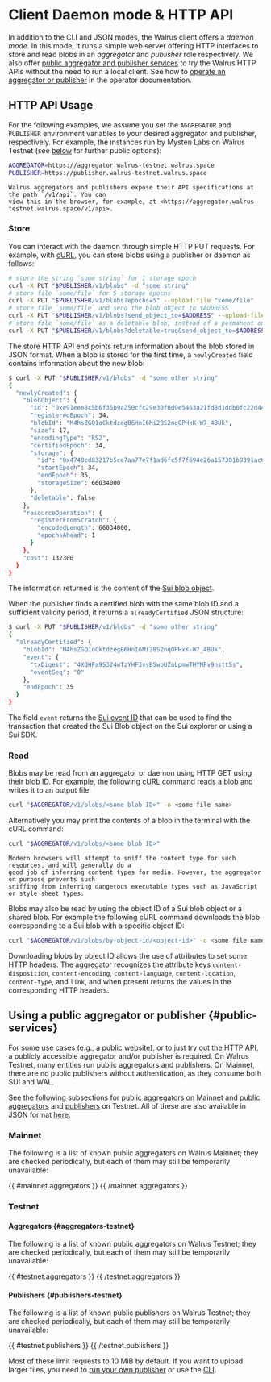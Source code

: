 # Client Daemon mode & HTTP API

In addition to the CLI and JSON modes, the Walrus client offers a *daemon mode*. In this mode, it
runs a simple web server offering HTTP interfaces to store and read blobs in an *aggregator* and
*publisher* role respectively. We also offer
[public aggregator and publisher services](#public-services) to try the Walrus HTTP APIs without
the need to run a local client. See how to
[operate an aggregator or publisher](../operator-guide/aggregator.md) in the operator documentation.

## HTTP API Usage

For the following examples, we assume you set the `AGGREGATOR` and `PUBLISHER` environment variables
to your desired aggregator and publisher, respectively. For example, the instances run by Mysten
Labs on Walrus Testnet (see [below](#public-services) for further public options):

```sh
AGGREGATOR=https://aggregator.walrus-testnet.walrus.space
PUBLISHER=https://publisher.walrus-testnet.walrus.space
```

```admonish tip title="API specification"
Walrus aggregators and publishers expose their API specifications at the path `/v1/api`. You can
view this in the browser, for example, at <https://aggregator.walrus-testnet.walrus.space/v1/api>.
```

### Store

You can interact with the daemon through simple HTTP PUT requests. For example, with
[cURL](https://curl.se), you can store blobs using a publisher or daemon as follows:

```sh
# store the string `some string` for 1 storage epoch
curl -X PUT "$PUBLISHER/v1/blobs" -d "some string"
# store file `some/file` for 5 storage epochs
curl -X PUT "$PUBLISHER/v1/blobs?epochs=5" --upload-file "some/file"
# store file `some/file` and send the blob object to $ADDRESS
curl -X PUT "$PUBLISHER/v1/blobs?send_object_to=$ADDRESS" --upload-file "some/file"
# store file `some/file` as a deletable blob, instead of a permanent one and send the blob object to $ADDRESS
curl -X PUT "$PUBLISHER/v1/blobs?deletable=true&send_object_to=$ADDRESS" --upload-file "some/file"
```

The store HTTP API end points return information about the blob stored in JSON format. When a blob
is stored for the first time, a `newlyCreated` field contains information about the
new blob:

```sh
$ curl -X PUT "$PUBLISHER/v1/blobs" -d "some other string"
{
  "newlyCreated": {
    "blobObject": {
      "id": "0xe91eee8c5b6f35b9a250cfc29e30f0d9e5463a21fd8d1ddb0fc22d44db4eac50",
      "registeredEpoch": 34,
      "blobId": "M4hsZGQ1oCktdzegB6HnI6Mi28S2nqOPHxK-W7_4BUk",
      "size": 17,
      "encodingType": "RS2",
      "certifiedEpoch": 34,
      "storage": {
        "id": "0x4748cd83217b5ce7aa77e7f1ad6fc5f7f694e26a157381b9391ac65c47815faf",
        "startEpoch": 34,
        "endEpoch": 35,
        "storageSize": 66034000
      },
      "deletable": false
    },
    "resourceOperation": {
      "registerFromScratch": {
        "encodedLength": 66034000,
        "epochsAhead": 1
      }
    },
    "cost": 132300
  }
}
```

The information returned is the content of the [Sui blob object](../dev-guide/sui-struct.md).

When the publisher finds a certified blob with the same blob ID and a sufficient validity period,
it returns a `alreadyCertified` JSON structure:

```sh
$ curl -X PUT "$PUBLISHER/v1/blobs" -d "some other string"
{
  "alreadyCertified": {
    "blobId": "M4hsZGQ1oCktdzegB6HnI6Mi28S2nqOPHxK-W7_4BUk",
    "event": {
      "txDigest": "4XQHFa9S324wTzYHF3vsBSwpUZuLpmwTHYMFv9nsttSs",
      "eventSeq": "0"
    },
    "endEpoch": 35
  }
}
```

The field `event` returns the [Sui event ID](../dev-guide/sui-struct.md) that can be used to
find the transaction that created the Sui Blob object on the Sui explorer or using a Sui SDK.

### Read

Blobs may be read from an aggregator or daemon using HTTP GET using their blob ID.
For example, the following cURL command reads a blob and writes it to an output file:

```sh
curl "$AGGREGATOR/v1/blobs/<some blob ID>" -o <some file name>
```

Alternatively you may print the contents of a blob in the terminal with the cURL command:

```sh
curl "$AGGREGATOR/v1/blobs/<some blob ID>"
```

```admonish tip title="Content sniffing"
Modern browsers will attempt to sniff the content type for such resources, and will generally do a
good job of inferring content types for media. However, the aggregator on purpose prevents such
sniffing from inferring dangerous executable types such as JavaScript or style sheet types.
```

Blobs may also be read by using the object ID of a Sui blob object or a shared blob.
For example the following
cURL command downloads the blob corresponding to a Sui blob with a specific object ID:

```sh
curl "$AGGREGATOR/v1/blobs/by-object-id/<object-id>" -o <some file name>
```

Downloading blobs by object ID allows the use of attributes to set some HTTP headers.
The aggregator recognizes the attribute keys `content-disposition`, `content-encoding`,
`content-language`, `content-location`, `content-type`, and `link`, and when present returns
the values in the corresponding HTTP headers.

## Using a public aggregator or publisher {#public-services}

For some use cases (e.g., a public website), or to just try out the HTTP API, a publicly accessible
aggregator and/or publisher is required. On Walrus Testnet, many entities run public aggregators and
publishers. On Mainnet, there are no public publishers without authentication, as they consume both
SUI and WAL.

See the following subsections for [public aggregators on Mainnet](#mainnet) and public
[aggregators](#aggregators-testnet) and [publishers](#publishers-testnet) on Testnet. All of these
are also available in JSON format [here](../assets/operators.json).

<!-- markdownlint-disable proper-names -->
### Mainnet

The following is a list of known public aggregators on Walrus Mainnet; they are checked
periodically, but each of them may still be temporarily unavailable:

{{ #mainnet.aggregators }}
{{ /mainnet.aggregators }}

### Testnet

#### Aggregators {#aggregators-testnet}

The following is a list of known public aggregators on Walrus Testnet; they are checked
periodically, but each of them may still be temporarily unavailable:

{{ #testnet.aggregators }}
{{ /testnet.aggregators }}

#### Publishers {#publishers-testnet}

The following is a list of known public publishers on Walrus Testnet; they are checked
periodically, but each of them may still be temporarily unavailable:

{{ #testnet.publishers }}
{{ /testnet.publishers }}
<!-- markdownlint-enable proper-names -->

Most of these limit requests to 10 MiB by default. If you want to upload larger files, you need to
[run your own publisher](../operator-guide/aggregator.md#local-daemon) or use
the [CLI](./client-cli.md).
